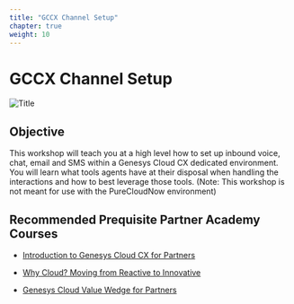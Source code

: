 ```yaml
---
title: "GCCX Channel Setup"
chapter: true
weight: 10
---
```

# GCCX Channel Setup
![Title](/images/title.jpg)
## Objective

This workshop will teach you at a high level how to set up inbound voice, chat, email and SMS within a Genesys Cloud CX dedicated environment. You will learn what tools agents have at their disposal when handling the interactions and how to best leverage those tools. (Note: This workshop is not meant for use with the PureCloudNow environment)

## Recommended Prequisite Partner Academy Courses

- [Introduction to Genesys Cloud CX for Partners](https://learn.genesys.com/learn/course/16575/introduction-to-genesys-cloud-cx-for-partners?generated_by=515985&hash=fcdec55b4d8fdf2f8a2232b6f3eb96cc58e015d7)

- [Why Cloud? Moving from Reactive to Innovative](https://learn.genesys.com/learn/course/16795/why-cloud-moving-from-reactive-to-innovative?generated_by=515985&hash=e45debb36f28404dec0fb7b5e226e8b3e2ed6ddc7)

- [Genesys Cloud Value Wedge for Partners](https://learn.genesys.com/learn/course/611/genesys-cloud-value-wedge-for-partners?generated_by=515985&hash=181643a2d2d06a123bd19bddd0bbf01f9d3119b7)

